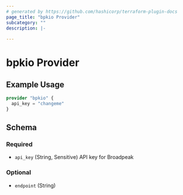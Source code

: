 ```yaml
---
# generated by https://github.com/hashicorp/terraform-plugin-docs
page_title: "bpkio Provider"
subcategory: ""
description: |-
  
---
```


# bpkio Provider



## Example Usage

```terraform
provider "bpkio" {
  api_key = "changeme"
}
```

<!-- schema generated by tfplugindocs -->
## Schema

### Required

- `api_key` (String, Sensitive) API key for Broadpeak

### Optional

- `endpoint` (String)
